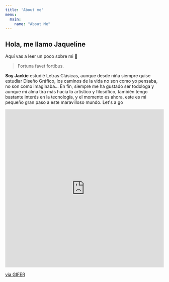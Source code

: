 ```yaml
---
title: 'About me'
menu:
  main:
    name: "About Me"
---
```


## Hola, me llamo Jaqueline

Aquí vas a leer un poco sobre mi 🤩

> Fortuna favet fortibus.

**Soy Jackie** estudié Letras Clásicas, aunque desde niña siempre quise estudiar Diseño Gráfico,
los caminos de la vida no son como yo pensaba, no son como imaginaba...
  En fin, siempre me ha gustado ser todologa y aunque mi alma tira más hacia lo artistíco y filosófico,
también tengo bastante interés en la tecnología, y el momento es ahora, este es mi pequeño gran paso a este maravilloso 
mundo. Let's a go 
 
  <div style="padding-top:100.000%;position:relative;"><iframe src="https://gifer.com/embed/1Xq8" width="100%" height="100%" style='position:absolute;top:0;left:0;' frameBorder="0" allowFullScreen></iframe></div><p><a href="https://gifer.com">via GIFER</a></p>

